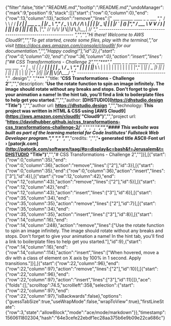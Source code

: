 {"filter":false,"title":"README.md","tooltip":"/README.md","undoManager":{"mark":9,"position":9,"stack":[[{"start":{"row":0,"column":0},"end":{"row":13,"column":13},"action":"remove","lines":["         ___        ______     ____ _                 _  ___  ","        / \\ \\      / / ___|   / ___| | ___  _   _  __| |/ _ \\ ","       / _ \\ \\ /\\ / /\\___ \\  | |   | |/ _ \\| | | |/ _` | (_) |","      / ___ \\ V  V /  ___) | | |___| | (_) | |_| | (_| |\\__, |","     /_/   \\_\\_/\\_/  |____/   \\____|_|\\___/ \\__,_|\\__,_|  /_/ "," ----------------------------------------------------------------- ","","","Hi there! Welcome to AWS Cloud9!","","To get started, create some files, play with the terminal,","or visit https://docs.aws.amazon.com/console/cloud9/ for our documentation.","","Happy coding!"],"id":2},{"start":{"row":0,"column":0},"end":{"row":36,"column":0},"action":"insert","lines":["## CSS Transformations - Challenge 2","","***","     ____  _   _ ____ _____ _   _ ____ ___ ___  ","    |  _ \\| | | / ___|_   _| | | |  _ \\_ _/ _ \\ ","    | | | | |_| \\___ \\ | | | | | | | | | | | | |","    | |_| |  _  |___) || | | |_| | |_| | | |_| |","    |____/|_| |_|____/ |_|  \\___/|____/___\\___/ ","    -------------------------------------------","    .design","    ","***  ","title: **'CSS Transformations - Challenge 2'**","","description: **'Use the rotate function to spin an image infinitely. The image should rotate without any breaks and stops. Don't forget to give your animation a name! In the hint tab, you'll find a link to boilerplate files to help get you started.'**","","author: **[DHSTUDIO](https://dhstudio.design \"Title\")** ","","author url: **<https://dhstudio.design>** ","","technology: **This project was written in HTML & CSS using [AWS Cloud9](https://aws.amazon.com/cloud9/ \"Cloud9\")**","","project url: **'https://davidhubber.github.io/css_transformations-css_transformations-challenge-2/'**  ","","","***","","#### This website was built as part of the learning material for Code Institutes' Fullstack Web Developer program."," "," ","***","credits: ","","**• generated title ASCII-Font url › [patorjk.com](http://patorjk.com/software/taag/#p=display&c=bash&f=Jerusalem&t=DHSTUDIO \"Title\")**","","# CSS Transformations - Challenge 2",""]}],[{"start":{"row":0,"column":35},"end":{"row":0,"column":36},"action":"remove","lines":["2"],"id":3}],[{"start":{"row":0,"column":35},"end":{"row":0,"column":36},"action":"insert","lines":["3"],"id":4}],[{"start":{"row":12,"column":42},"end":{"row":12,"column":43},"action":"remove","lines":["2"],"id":5}],[{"start":{"row":12,"column":42},"end":{"row":12,"column":43},"action":"insert","lines":["3"],"id":6}],[{"start":{"row":35,"column":34},"end":{"row":35,"column":35},"action":"remove","lines":["2"],"id":7}],[{"start":{"row":35,"column":34},"end":{"row":35,"column":35},"action":"insert","lines":["3"],"id":8}],[{"start":{"row":14,"column":16},"end":{"row":14,"column":248},"action":"remove","lines":["Use the rotate function to spin an image infinitely. The image should rotate without any breaks and stops. Don't forget to give your animation a name! In the hint tab, you'll find a link to boilerplate files to help get you started."],"id":9},{"start":{"row":14,"column":16},"end":{"row":14,"column":114},"action":"insert","lines":["When hovered, move a div with a class of element on X axis by 100% in 1 second. Apply transitions."]}],[{"start":{"row":22,"column":96},"end":{"row":22,"column":97},"action":"remove","lines":["2"],"id":10}],[{"start":{"row":22,"column":96},"end":{"row":22,"column":97},"action":"insert","lines":["3"],"id":11}]]},"ace":{"folds":[],"scrolltop":74.5,"scrollleft":358,"selection":{"start":{"row":22,"column":97},"end":{"row":22,"column":97},"isBackwards":false},"options":{"guessTabSize":true,"useWrapMode":false,"wrapToView":true},"firstLineState":{"row":3,"state":"allowBlock","mode":"ace/mode/markdown"}},"timestamp":1560611802304,"hash":"64e3cefe22ebdf1ec28aa375b6e9b09e22ca686c"}